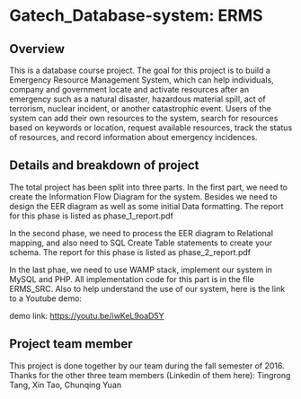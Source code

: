 # Gatech_Database-system: ERMS

## Overview
This is a database course project. The goal for this project is to build a Emergency Resource Management System, which can help individuals, company and government locate and activate resources after an emergency such as a natural disaster, hazardous material spill, act of terrorism, nuclear incident, or another catastrophic event. Users of the system can add their own resources to the system, search for resources based on keywords or location, request available resources, track the status of resources, and record information about emergency incidences.

## Details and breakdown of project
The total project has been split into three parts. In the first part, we need to create the Information Flow Diagram for the system. Besides we need to design the EER diagram as well as some initial Data formatting. The report for this phase is listed as phase_1_report.pdf

In the second phase, we need to process the EER diagram to Relational mapping, and also need to SQL Create Table statements to create your schema. The report for this phase is listed as phase_2_report.pdf

In the last phae, we need to use WAMP stack, implement our system in MySQL and PHP. All implementation code for this part is in the file ERMS_SRC. Also to help understand the use of our system, here is the link to a Youtube demo:

demo link: https://youtu.be/iwKeL9oaD5Y

## Project team member
This project is done together by our team during the fall semester of 2016. Thanks for the other three team members (Linkedin of them here): Tingrong Tang, Xin Tao, Chunqing Yuan
